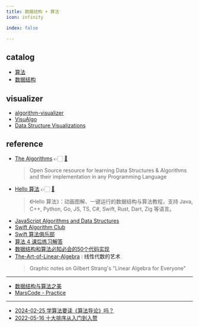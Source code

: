 ```yaml
---
title: 数据结构 + 算法
icon: infinity

index: false

---
```


<!-- more -->

## catalog

- [算法](algorithm/README.md)
- [数据结构](data-structure/README.md)

## visualizer

- [algorithm-visualizer](https://github.com/algorithm-visualizer/algorithm-visualizer)
- [VisuAlgo](http://visualgo.net/) 
- [Data Structure Visualizations](http://www.cs.usfca.edu/~galles/visualization/Algorithms.html)

## reference

- [The Algorithms](https://the-algorithms.com) 👉🏻 [🐙](https://github.com/TheAlgorithms)
    > Open Source resource for learning Data Structures & Algorithms and their implementation in any Programming Language
- [Hello 算法](https://www.hello-algo.com/) 👉🏻 [🐙](https://github.com/krahets/hello-algo)
    > 《Hello 算法》：动画图解、一键运行的数据结构与算法教程，支持 Java, C++, Python, Go, JS, TS, C#, Swift, Rust, Dart, Zig 等语言。
- [JavaScript Algorithms and Data Structures](https://github.com/trekhleb/javascript-algorithms)
- [Swift Algorithm Club](https://github.com/raywenderlich/swift-algorithm-club)
- [Swift 算法俱乐部](https://github.com/KeithMorning/swift-algorithm-club-cn)
- [算法 4 课后练习解答](https://github.com/jimmysuncpt/Algorithms)
- [数据结构和算法必知必会的50个代码实现](https://github.com/wangzheng0822/algo)
- [The-Art-of-Linear-Algebra](https://github.com/kenjihiranabe/The-Art-of-Linear-Algebra) : 线性代数的艺术
    > Graphic notes on Gilbert Strang's "Linear Algebra for Everyone"

------

- [数据结构与算法之美](https://time.geekbang.org/column/intro/100017301)
- [MarsCode - Practice](https://www.marscode.cn/practice)

------

- [2024-02-25 学算法要读《算法导论》吗？](https://fangyuan.life/leetcode19)
- [2022-05-16 十大排序从入门到入赘](https://leetcode.cn/circle/discuss/eBo9UB/)
